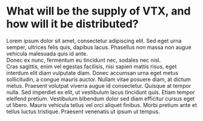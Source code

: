 # What will be the supply of VTX, and how will it be distributed?
Lorem ipsum dolor sit amet, consectetur adipiscing elit. Sed eget urna semper, ultrices felis quis, dapibus lacus. Phasellus non massa non augue vehicula malesuada quis id ante.   
Donec ex nunc, fermentum eu tincidunt nec, sodales nec nisl.   
Cras sagittis, enim vel egestas facilisis, nisi sapien mattis risus, eget interdum elit diam vulputate diam. Donec accumsan urna eget metus sollicitudin, a congue mauris auctor. Nullam vitae posuere diam, at dictum metus. Praesent volutpat viverra augue id consectetur. Quisque at tempor nulla. Sed imperdiet ex elit, ut vestibulum lacus tincidunt quis. Etiam tempor eleifend pretium.    Vestibulum bibendum dolor sed diam efficitur cursus eget ut libero. Mauris vehicula tellus vel orci aliquet finibus. Morbi pretium ante et tellus luctus tristique. Praesent venenatis ut ipsum ut tempus.